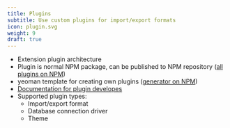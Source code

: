 ```yaml
---
title: Plugins
subtitle: Use custom plugins for import/export formats
icon: plugin.svg
weight: 9
draft: true
---
```


* Extension plugin architecture
* Plugin is normal NPM package, can be published to NPM repository ([all plugins on NPM](https://www.npmjs.com/search?q=keywords:dbgateplugin))
* yeoman template for creating own plugins ([generator on NPM](https://www.npmjs.com/package/generator-dbgate))
* [Documentation for plugin developes](/docs/plugin-development)
* Supported plugin types:
  * Import/export format
  * Database connection driver
  * Theme
